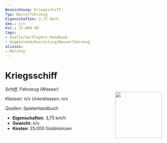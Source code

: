 ```yaml
---
Bezeichnung: Kriegsschiff
Typ: Wasserfahrzeug
Eigenschaften: 3,75 km/h
Gew.: n/v
Kst.: 25.000 GM
tags:
- Quelle/5e/Players_Handbook
- Gegenstand/Ausrüstung/Wasserfahrzeug
aliases:
- Warship
---
```

# Kriegsschiff
*Schiff, Fahrzeug (Wasser)*  
<img src="Symbolik/Gegenstände.webp" align="right" width="150">

_Klassen:_ n/v 
_Unterklassen:_  n/v

_Quellen:_ Spielerhandbuch

- **Eigenschaften**: 3,75 km/h
- **Gewicht:** n/v
- **Kosten**: 25.000 Goldmünzen